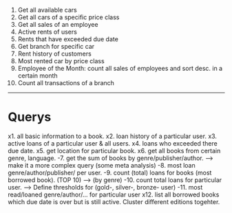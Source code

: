 1. Get all available cars
2. Get all cars of a specific price class
3. Get all sales of an employee
4. Active rents of users
5. Rents that have exceeded due date
6. Get branch for specific car
7. Rent history of customers
8. Most rented car by price class
9. Employee of the Month: count all sales of employees and sort desc. in a certain month
10. Count all transactions of a branch

---
# Querys

x1. all basic information to a book.
x2. loan history of a particular user.
x3. active loans of a particular user & all users.
x4. loans who exceeded there due date.
x5. get location for particular book.
x6. get all books from certain genre, language.
-7. get the sum of books by genre/publisher/author.          --> make it a more complex query (some meta analysis)
-8. most loan genre/author/publisher/ per user.
-9. count (total) loans for books (most borrowed book). (TOP 10) --> (by genre)
-10. count total loans for particular user.                  --> Define thresholds for (gold-, silver-, bronze- user)
-11. most read/loaned genre/author/... for particular user
x12. list all borrowed books which due date is over but is still active.
Cluster different editions togehter.
